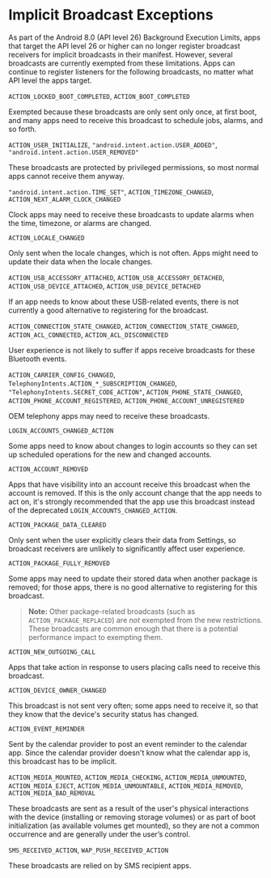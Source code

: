 # Implicit Broadcast Exceptions

As part of the Android 8.0 (API level 26) Background Execution Limits, apps that target the API level 26 or higher can no longer register broadcast receivers for implicit broadcasts in their manifest. However, several broadcasts are currently exempted from these limitations. Apps can continue to register listeners for the following broadcasts, no matter what API level the apps target.

`ACTION_LOCKED_BOOT_COMPLETED`, `ACTION_BOOT_COMPLETED`

Exempted because these broadcasts are only sent only once, at first boot, and many apps need to receive this broadcast to schedule jobs, alarms, and so forth.

`ACTION_USER_INITIALIZE`, `"android.intent.action.USER_ADDED"`, `"android.intent.action.USER_REMOVED"`

These broadcasts are protected by privileged permissions, so most normal apps cannot receive them anyway.

`"android.intent.action.TIME_SET"`, `ACTION_TIMEZONE_CHANGED`, `ACTION_NEXT_ALARM_CLOCK_CHANGED`

Clock apps may need to receive these broadcasts to update alarms when the time, timezone, or alarms are changed.

`ACTION_LOCALE_CHANGED`

Only sent when the locale changes, which is not often. Apps might need to update their data when the locale changes.

`ACTION_USB_ACCESSORY_ATTACHED`, `ACTION_USB_ACCESSORY_DETACHED`, `ACTION_USB_DEVICE_ATTACHED`, `ACTION_USB_DEVICE_DETACHED`

If an app needs to know about these USB-related events, there is not currently a good alternative to registering for the broadcast.

`ACTION_CONNECTION_STATE_CHANGED`, `ACTION_CONNECTION_STATE_CHANGED`, `ACTION_ACL_CONNECTED`, `ACTION_ACL_DISCONNECTED`

User experience is not likely to suffer if apps receive broadcasts for these Bluetooth events.

`ACTION_CARRIER_CONFIG_CHANGED`, `TelephonyIntents.ACTION_*_SUBSCRIPTION_CHANGED`, `"TelephonyIntents.SECRET_CODE_ACTION"`, `ACTION_PHONE_STATE_CHANGED`, `ACTION_PHONE_ACCOUNT_REGISTERED`, `ACTION_PHONE_ACCOUNT_UNREGISTERED`

OEM telephony apps may need to receive these broadcasts.

`LOGIN_ACCOUNTS_CHANGED_ACTION`

Some apps need to know about changes to login accounts so they can set up scheduled operations for the new and changed accounts.

`ACTION_ACCOUNT_REMOVED`

Apps that have visibility into an account receive this broadcast when the account is removed. If this is the only account change that the app needs to act on, it's strongly recommended that the app use this broadcast instead of the deprecated `LOGIN_ACCOUNTS_CHANGED_ACTION`.

`ACTION_PACKAGE_DATA_CLEARED`

Only sent when the user explicitly clears their data from Settings, so broadcast receivers are unlikely to significantly affect user experience.

`ACTION_PACKAGE_FULLY_REMOVED`

Some apps may need to update their stored data when another package is removed; for those apps, there is no good alternative to registering for this broadcast.

> **Note:** Other package-related broadcasts (such as `ACTION_PACKAGE_REPLACED`) are _not_ exempted from the new restrictions. These broadcasts are common enough that there is a potential performance impact to exempting them.

`ACTION_NEW_OUTGOING_CALL`

Apps that take action in response to users placing calls need to receive this broadcast.

`ACTION_DEVICE_OWNER_CHANGED`

This broadcast is not sent very often; some apps need to receive it, so that they know that the device's security status has changed.

`ACTION_EVENT_REMINDER`

Sent by the calendar provider to post an event reminder to the calendar app. Since the calendar provider doesn't know what the calendar app is, this broadcast has to be implicit.

`ACTION_MEDIA_MOUNTED`, `ACTION_MEDIA_CHECKING`, `ACTION_MEDIA_UNMOUNTED`, `ACTION_MEDIA_EJECT`, `ACTION_MEDIA_UNMOUNTABLE`, `ACTION_MEDIA_REMOVED`, `ACTION_MEDIA_BAD_REMOVAL`

These broadcasts are sent as a result of the user's physical interactions with the device (installing or removing storage volumes) or as part of boot initialization (as available volumes get mounted), so they are not a common occurrence and are generally under the user’s control.

`SMS_RECEIVED_ACTION`, `WAP_PUSH_RECEIVED_ACTION`

These broadcasts are relied on by SMS recipient apps.
